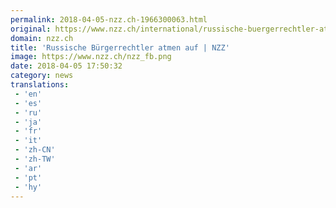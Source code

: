 ```yaml
---
permalink: 2018-04-05-nzz.ch-1966300063.html
original: https://www.nzz.ch/international/russische-buergerrechtler-atmen-auf-ld.1374774
domain: nzz.ch
title: 'Russische Bürgerrechtler atmen auf | NZZ'
image: https://www.nzz.ch/nzz_fb.png
date: 2018-04-05 17:50:32
category: news
translations: 
 - 'en'
 - 'es'
 - 'ru'
 - 'ja'
 - 'fr'
 - 'it'
 - 'zh-CN'
 - 'zh-TW'
 - 'ar'
 - 'pt'
 - 'hy'
---
```


